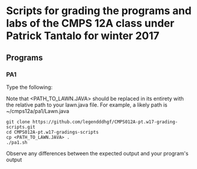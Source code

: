 # Scripts for grading the programs and labs of the CMPS 12A class under Patrick Tantalo for winter 2017

## Programs
### PA1
Type the following:

Note that <PATH_TO_LAWN.JAVA> should be replaced in its entirety with the relative path to your lawn.java file.
For example, a likely path is ~/cmps12a/pa1/Lawn.java
```
git clone https://github.com/legendddhgf/CMPS012A-pt.w17-grading-scripts.git
cd CMPS012A-pt.w17-gradings-scripts
cp <PATH_TO_LAWN.JAVA> .
./pa1.sh
```
Observe any differences between the expected output and your program's output
